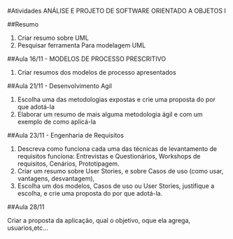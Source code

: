 #Atividades ANÁLISE E PROJETO DE SOFTWARE ORIENTADO A OBJETOS I

##Resumo

1. Criar resumo sobre UML
2. Pesquisar ferramenta Para modelagem UML

##Aula 16/11 - MODELOS DE PROCESSO PRESCRITIVO

1. Criar resumos dos modelos de processo apresentados  

##Aula 21/11 - Desenvolvimento Agil

1. Escolha uma das metodologias expostas e crie uma proposta do por que adotá-la 
2. Elaborar um resumo de mais alguma metodologia ágil e com um exemplo de  como aplicá-la 

##Aula 23/11 - Engenharia de Requisitos

1. Descreva como funciona cada uma das técnicas de levantamento de requisitos funciona: Entrevistas e Questionários, Workshops de requisitos, Cenários, Prototipagem.
2. Criar um resumo sobre User Stories, e sobre Casos de uso (como usar, vantagens, desvantagem), 
3. Escolha um dos modelos, Casos de uso ou User Stories, justifique a escolha, e crie uma proposta do por que adotá-la.

##Aula 28/11 

Criar a proposta da aplicação, qual o objetivo, oque ela agrega, usuarios,etc...
